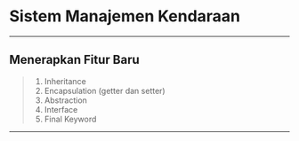 # Sistem Manajemen Kendaraan

---
## Menerapkan Fitur Baru
> 1. Inheritance 
> 2. Encapsulation (getter dan setter)
> 3. Abstraction
> 4. Interface
> 5. Final Keyword
---
